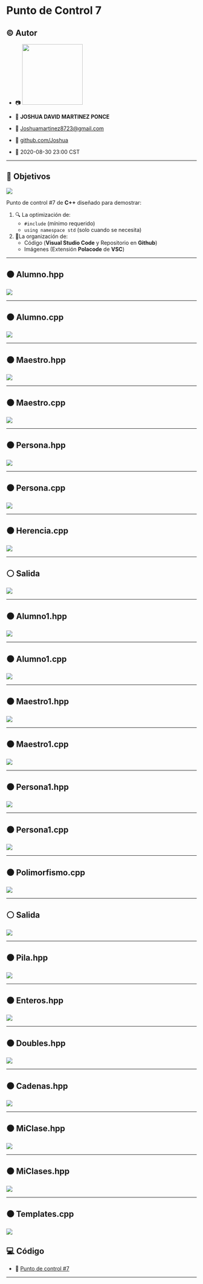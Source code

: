 # Punto de Control 7

## :copyright: Autor

- :camera: <img src="imagenes/Mi_foto.jpg" width="160px">

- :man: **JOSHUA DAVID MARTINEZ PONCE**
- :e-mail: Joshuamartinez8723@gmail.com
- :link: [github.com/Joshua](https://github.com/)
- :calendar: 2020-08-30 23:00 CST

---

## :dart: Objetivos

![](images/c++.png)

Punto de control #7 de **C++** diseñado para demostrar:

1. :mag: La optimización de:
   - `#include` (mínimo requerido)
   - `using namespace std` (solo cuando se necesita)
2. :open_file_folder:La organización de:
   - Código (**Visual Studio Code** y Repositorio en **Github**)
   - Imágenes (Extensión **Polacode** de **VSC**)
   

---

## :black_circle: Alumno.hpp

![](imagenes/Alumno_hpp.png)

---

## :black_circle: Alumno.cpp

![](imagenes/Alumno_cpp.png)

---

## :black_circle: Maestro.hpp

![](imagenes/Maestro_hpp.png)

---

## :black_circle: Maestro.cpp

![](imagenes/Maestro_cpp.png)

---

## :black_circle: Persona.hpp

![](imagenes/Persona_hpp.png)

---

## :black_circle: Persona.cpp

![](imagenes/Persona_cpp.png)

---

## :black_circle: Herencia.cpp

![](imagenes/Herencia_cpp.png)

---

## :white_circle: Salida 

![](imagenes/Salida_herencia.png)

---

## :black_circle: Alumno1.hpp

![](imagenes/Alumno1_hpp.png)

---

## :black_circle: Alumno1.cpp

![](imagenes/Alumno1_cpp.png)

---

## :black_circle: Maestro1.hpp

![](imagenes/Maestro1_hpp.png)

---

## :black_circle: Maestro1.cpp

![](imagenes/Maestro1_cpp.png)

---

## :black_circle: Persona1.hpp

![](imagenes/Persona1_hpp.png)

---

## :black_circle: Persona1.cpp

![](imagenes/Persona1_cpp.png)

---

## :black_circle: Polimorfismo.cpp

![](imagenes/Polimorfismo_cpp.png)

---

## :white_circle: Salida 

![](imagenes/Salida_polimorfismo.png)

---

## :black_circle: Pila.hpp

![](imagenes/Pila_hpp.png)

---

## :black_circle: Enteros.hpp

![](imagenes/Enteros_hpp.png)

---

## :black_circle: Doubles.hpp

![](imagenes/Doubles_hpp.png)

---

## :black_circle: Cadenas.hpp

![](imagenes/Cadenas_hpp.png)

---

## :black_circle: MiClase.hpp

![](imagenes/MiClase_hpp.png)

---

## :black_circle: MiClases.hpp

![](imagenes/MiClases_hpp.png)

---

## :black_circle: Templates.cpp

![](imagenes/Templates_cpp.png)


## :computer: Código

- :blue_book: [Punto de control #7](https://github.com/JoshuaMartinez30/C-_PDC7.git)

---